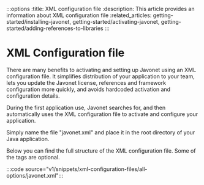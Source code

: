:::options
:title: XML configuration file
:description: This article provides an information about XML configuration file
:related_articles: getting-started/installing-javonet, getting-started/activating-javonet, getting-started/adding-references-to-libraries
:::

# XML Configuration file

There are many benefits to activating and setting up Javonet using an XML configuration file. It simplifies distribution of your application to your team, lets you update the Javonet license, references and framework configuration more quickly, and avoids hardcoded activation and configuration details.  
  
During the first application use, Javonet searches for, and then automatically uses the XML configuration file to activate and configure your application.  
  
Simply name the file "javonet.xml" and place it in the root directory of your Java application.  
  
Below you can find the full structure of the XML configuration file. Some of the tags are optional. 
  
:::code source="v1/snippets/xml-configuration-files/all-options/javonet.xml":::